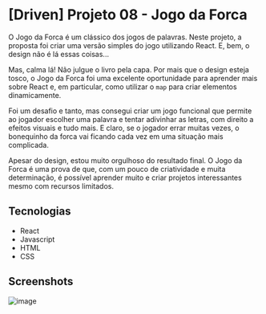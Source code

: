 # [Driven] Projeto 08 - Jogo da Forca

O Jogo da Forca é um clássico dos jogos de palavras. Neste projeto, a proposta foi criar uma versão simples do jogo utilizando React. E, bem, o design não é lá essas coisas...

Mas, calma lá! Não julgue o livro pela capa. Por mais que o design esteja tosco, o Jogo da Forca foi uma excelente oportunidade para aprender mais sobre React e, em particular, como utilizar o `map` para criar elementos dinamicamente.

Foi um desafio e tanto, mas consegui criar um jogo funcional que permite ao jogador escolher uma palavra e tentar adivinhar as letras, com direito a efeitos visuais e tudo mais. E claro, se o jogador errar muitas vezes, o bonequinho da forca vai ficando cada vez em uma situação mais complicada.

Apesar do design, estou muito orgulhoso do resultado final. O Jogo da Forca é uma prova de que, com um pouco de criatividade e muita determinação, é possível aprender muito e criar projetos interessantes mesmo com recursos limitados.

## Tecnologias

- React
- Javascript
- HTML
- CSS

## Screenshots

![image](https://user-images.githubusercontent.com/68969592/230626531-25bd9e62-c380-4960-a317-9d91b70a6cac.png)
